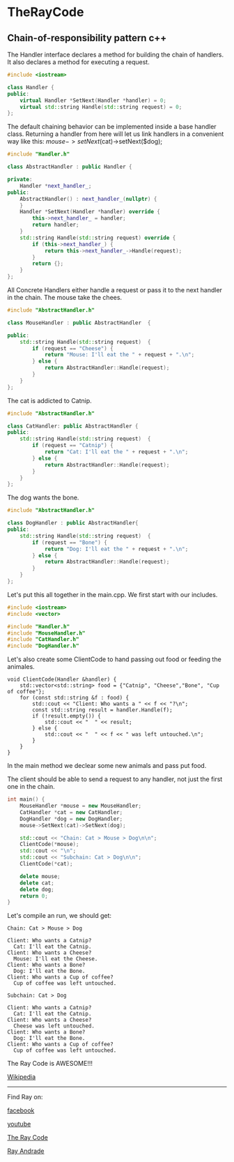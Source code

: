 # TheRayCode
## Chain-of-responsibility pattern c++

The Handler interface declares a method for building the chain of handlers.
It also declares a method for executing a request.

```c++
#include <iostream>

class Handler {
public:
    virtual Handler *SetNext(Handler *handler) = 0;
    virtual std::string Handle(std::string request) = 0;
};
```
The default chaining behavior can be implemented inside a base handler class.
Returning a handler from here will let us link handlers in a convenient way like this:
$mouse->setNext($cat)->setNext($dog);

```c++
#include "Handler.h"

class AbstractHandler : public Handler {

private:
    Handler *next_handler_;
public:
    AbstractHandler() : next_handler_(nullptr) {
    }
    Handler *SetNext(Handler *handler) override {
        this->next_handler_ = handler;
        return handler;
    }
    std::string Handle(std::string request) override {
        if (this->next_handler_) {
            return this->next_handler_->Handle(request);
        }
        return {};
    }
};
```

All Concrete Handlers either handle a request or pass it to the next handler in the chain.
The mouse take the chees.
```c++
#include "AbstractHandler.h"

class MouseHandler : public AbstractHandler  {

public:
    std::string Handle(std::string request)  {
        if (request == "Cheese") {
            return "Mouse: I'll eat the " + request + ".\n";
        } else {
            return AbstractHandler::Handle(request);
        }
    }
};
```
The cat is addicted to Catnip.

```c++
#include "AbstractHandler.h"

class CatHandler: public AbstractHandler {
public:
    std::string Handle(std::string request)  {
        if (request == "Catnip") {
            return "Cat: I'll eat the " + request + ".\n";
        } else {
            return AbstractHandler::Handle(request);
        }
    }
};
```
The dog wants the bone.

```c++
#include "AbstractHandler.h"

class DogHandler : public AbstractHandler{
public:
    std::string Handle(std::string request)  {
        if (request == "Bone") {
            return "Dog: I'll eat the " + request + ".\n";
        } else {
            return AbstractHandler::Handle(request);
        }
    }
};
```

Let's put this all together in the main.cpp.
We first start with our includes.

```c++
#include <iostream>
#include <vector>

#include "Handler.h"
#include "MouseHandler.h"
#include "CatHandler.h"
#include "DogHandler.h"
```

Let's also create some ClientCode to hand passing out food or feeding the animales.

```c+++
void ClientCode(Handler &handler) {
    std::vector<std::string> food = {"Catnip", "Cheese","Bone", "Cup of coffee"};
    for (const std::string &f : food) {
        std::cout << "Client: Who wants a " << f << "?\n";
        const std::string result = handler.Handle(f);
        if (!result.empty()) {
            std::cout << "  " << result;
        } else {
            std::cout << "  " << f << " was left untouched.\n";
        }
    }
}
```

In the main method we declear some new animals and pass put food.

The client should be able to send a request to any handler, not just the first one in the chain.


```c++
int main() {
    MouseHandler *mouse = new MouseHandler;
    CatHandler *cat = new CatHandler;
    DogHandler *dog = new DogHandler;
    mouse->SetNext(cat)->SetNext(dog);

    std::cout << "Chain: Cat > Mouse > Dog\n\n";
    ClientCode(*mouse);
    std::cout << "\n";
    std::cout << "Subchain: Cat > Dog\n\n";
    ClientCode(*cat);

    delete mouse;
    delete cat;
    delete dog;
    return 0;
}
```

Let's compile an run, we should get:

```run
Chain: Cat > Mouse > Dog

Client: Who wants a Catnip?
  Cat: I'll eat the Catnip.
Client: Who wants a Cheese?
  Mouse: I'll eat the Cheese.
Client: Who wants a Bone?
  Dog: I'll eat the Bone.
Client: Who wants a Cup of coffee?
  Cup of coffee was left untouched.

Subchain: Cat > Dog

Client: Who wants a Catnip?
  Cat: I'll eat the Catnip.
Client: Who wants a Cheese?
  Cheese was left untouched.
Client: Who wants a Bone?
  Dog: I'll eat the Bone.
Client: Who wants a Cup of coffee?
  Cup of coffee was left untouched.
```

The Ray Code is AWESOME!!!

[Wikipedia](https://en.wikipedia.org/wiki/Chain-of-responsibility_pattern)

----------------------------------------------------------------------------------------------------

Find Ray on:

[facebook](https://www.facebook.com/TheRayCode/)

[youtube](https://www.youtube.com/user/AndradeRay/)

[The Ray Code](https://www.RayAndrade.com)

[Ray Andrade](https://www.RayAndrade.org)
